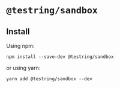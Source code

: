 # `@testring/sandbox`



## Install
Using npm:

```
npm install --save-dev @testring/sandbox
```

or using yarn:

```
yarn add @testring/sandbox --dev
```